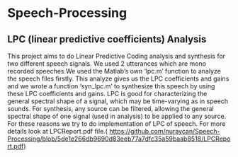 # Speech-Processing
## LPC (linear predictive coefficients) Analysis 

This project aims to do Linear Predictive Coding analysis and synthesis for two different speech signals. We used 2 utterances which are mono recorded speeches.We used the Matlab’s own ‘lpc.m’ function to analyze the speech files firstly. This analyze gives us the LPC coefficients and gains and we wrote a function ‘syn_lpc.m’ to synthesize this speech by using these LPC coefficients and gains. LPC is good for characterizing the general spectral shape of a signal, which may be time-varying as in speech sounds. For synthesis, any source can be filtered, allowing the general spectral shape of one signal (used in analysis) to be applied to any source. For these reasons we try to do implementation of LPC of speech. For more details look at LPCReport.pdf file.( https://github.com/nuraycan/Speech-Processing/blob/5de1e266db9690d83eeb77a7dfc35a59baab8518/LPCReport.pdf)

